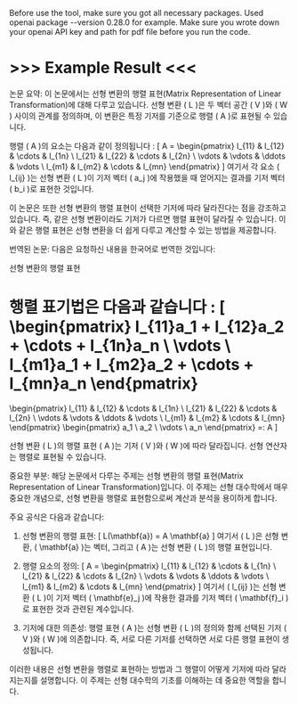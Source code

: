 Before use the tool, make sure you got all necessary packages.
Used openai package --version 0.28.0 for example.
Make sure you wrote down your openai API key and path for pdf file before you run the code.


# >>> Example Result <<< #

논문 요약:
이 논문에서는 선형 변환의 행렬 표현(Matrix Representation of Linear Transformation)에 대해 다루고 있습니다. 선형 변환 \( L \)은 두 벡터 공간 \( V \)와 \( W \) 사이의 관계를 정의하며, 이 변환은 특정 기저를 기준으로 행렬 \( A \)로 표현될 수 있습니다. 

행렬 \( A \)의 요소는 다음과 같이 정의됩니다 :
\[
A = \begin{pmatrix}
l_{11} & l_{12} & \cdots & l_{1n} \\
l_{21} & l_{22} & \cdots & l_{2n} \\
\vdots & \vdots & \ddots & \vdots \\
l_{m1} & l_{m2} & \cdots & l_{mn}
\end{pmatrix}
\]
여기서 각 요소 \( l_{ij} \)는 선형 변환 \( L \)이 기저 벡터 \( a_j \)에 작용했을 때 얻어지는 결과를 기저 벡터 \( b_i \)로 표현한 것입니다. 

이 논문은 또한 선형 변환의 행렬 표현이 선택한 기저에 따라 달라진다는 점을 강조하고 있습니다. 즉, 같은 선형 변환이라도 기저가 다르면 행렬 표현이 달라질 수 있습니다. 이와 같은 행렬 표현은 선형 변환을 더 쉽게 다루고 계산할 수 있는 방법을 제공합니다.

번역된 논문:
다음은 요청하신 내용을 한국어로 번역한 것입니다:

선형 변환의 행렬 표현

행렬 표기법은 다음과 같습니다 :
[
\begin{pmatrix}
l_{11}a_1 + l_{12}a_2 + \cdots + l_{1n}a_n \\
\vdots \\
l_{m1}a_1 + l_{m2}a_2 + \cdots + l_{mn}a_n
\end{pmatrix}
=
\begin{pmatrix}
l_{11} & l_{12} & \cdots & l_{1n} \\
l_{21} & l_{22} & \cdots & l_{2n} \\
\vdots & \vdots & \ddots & \vdots \\
l_{m1} & l_{m2} & \cdots & l_{mn}
\end{pmatrix}
\begin{pmatrix}
a_1 \\
a_2 \\
\vdots \\
a_n
\end{pmatrix}
=: A
\]

선형 변환 \( L \)의 행렬 표현 \( A \)는 기저 \( V \)와 \( W \)에 따라 달라집니다. 선형 연산자는 행렬로 표현될 수 있습니다.

중요한 부분:
해당 논문에서 다루는 주제는 선형 변환의 행렬 표현(Matrix Representation of Linear Transformation)입니다. 이 주제는 선형 대수학에서 매우 중요한 개념으로, 선형 변환을 행렬로 표현함으로써 계산과 분석을 용이하게 합니다.

주요 공식은 다음과 같습니다:

1. 선형 변환의 행렬 표현:
   \[
   L(\mathbf{a}) = A \mathbf{a}
   \]
   여기서 \( L \)은 선형 변환, \( \mathbf{a} \)는 벡터, 그리고 \( A \)는 선형 변환 \( L \)의 행렬 표현입니다.

2. 행렬 요소의 정의:
   \[
   A = \begin{pmatrix}
   l_{11} & l_{12} & \cdots & l_{1n} \\
   l_{21} & l_{22} & \cdots & l_{2n} \\
   \vdots & \vdots & \ddots & \vdots \\
   l_{m1} & l_{m2} & \cdots & l_{mn}
   \end{pmatrix}
   \]
   여기서 \( l_{ij} \)는 선형 변환 \( L \)이 기저 벡터 \( \mathbf{e}_j \)에 작용한 결과를 기저 벡터 \( \mathbf{f}_i \)로 표현한 것과 관련된 계수입니다.

3. 기저에 대한 의존성:
   행렬 표현 \( A \)는 선형 변환 \( L \)의 정의와 함께 선택된 기저 \( V \)와 \( W \)에 의존합니다. 즉, 서로 다른 기저를 선택하면 서로 다른 행렬 표현이 생성됩니다.

이러한 내용은 선형 변환을 행렬로 표현하는 방법과 그 행렬이 어떻게 기저에 따라 달라지는지를 설명합니다. 이 주제는 선형 대수학의 기초를 이해하는 데 중요한 역할을 합니다.